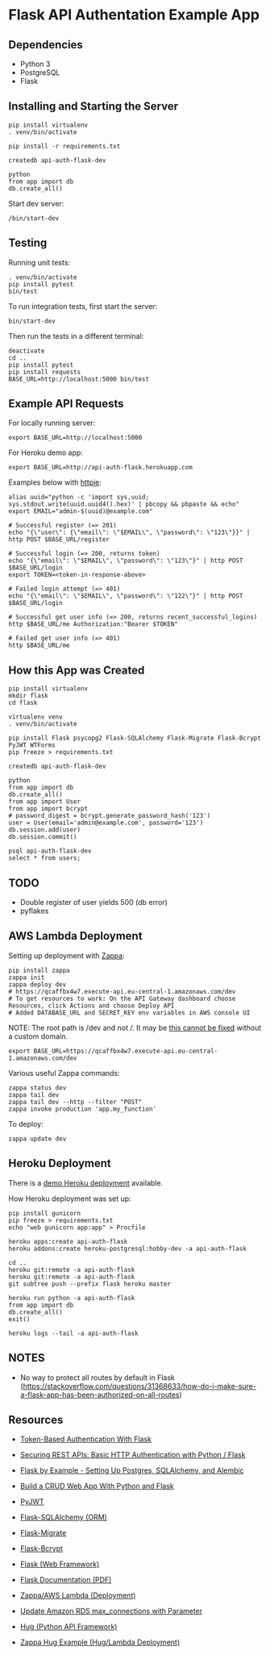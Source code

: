 # Flask API Authentation Example App

## Dependencies

* Python 3
* PostgreSQL
* Flask

## Installing and Starting the Server

```
pip install virtualenv
. venv/bin/activate

pip install -r requirements.txt

createdb api-auth-flask-dev

python
from app import db
db.create_all()
```

Start dev server:

```
/bin/start-dev
```

## Testing

Running unit tests:

```
. venv/bin/activate
pip install pytest
bin/test
```

To run integration tests, first start the server:

```
bin/start-dev
```

Then run the tests in a different terminal:

```
deactivate
cd ..
pip install pytest
pip install requests
BASE_URL=http://localhost:5000 bin/test
```

## Example API Requests

For locally running server:

```
export BASE_URL=http://localhost:5000
```

For Heroku demo app:

```
export BASE_URL=http://api-auth-flask.herokuapp.com
```

Examples below with [httpie](https://httpie.org):

```
alias uuid="python -c 'import sys,uuid; sys.stdout.write(uuid.uuid4().hex)' | pbcopy && pbpaste && echo"
export EMAIL="admin-$(uuid)@example.com"

# Successful register (=> 201)
echo "{\"user\": {\"email\": \"$EMAIL\", \"password\": \"123\"}}" | http POST $BASE_URL/register

# Successful login (=> 200, returns token)
echo "{\"email\": \"$EMAIL\", \"password\": \"123\"}" | http POST $BASE_URL/login
export TOKEN=<token-in-response-above>

# Failed login attempt (=> 401)
echo "{\"email\": \"$EMAIL\", \"password\": \"122\"}" | http POST $BASE_URL/login

# Successful get user info (=> 200, returns recent_successful_logins)
http $BASE_URL/me Authorization:"Bearer $TOKEN"

# Failed get user info (=> 401)
http $BASE_URL/me
```

## How this App was Created

```
pip install virtualenv
mkdir flask
cd flask

virtualenv venv
. venv/bin/activate

pip install Flask psycopg2 Flask-SQLAlchemy Flask-Migrate Flask-Bcrypt PyJWT WTForms
pip freeze > requirements.txt

createdb api-auth-flask-dev

python
from app import db
db.create_all()
from app import User
from app import bcrypt
# password_digest = bcrypt.generate_password_hash('123')
user = User(email='admin@example.com', password='123')
db.session.add(user)
db.session.commit()

psql api-auth-flask-dev
select * from users;
```

## TODO

* Double register of user yields 500 (db error)
* pyflakes

## AWS Lambda Deployment

Setting up deployment with [Zappa](https://github.com/Miserlou/Zappa):

```
pip install zappa
zappa init
zappa deploy dev
# https://qcaffbx4w7.execute-api.eu-central-1.amazonaws.com/dev
# To get resources to work: On the API Gateway dashboard choose Resources, click Actions and choose Deploy API
# Added DATABASE_URL and SECRET_KEY env variables in AWS console UI
```

NOTE: The root path is /dev and not /. It may be [this cannot be fixed](https://stackoverflow.com/questions/42306810/rewriterules-for-aws-lambda-and-aws-api-gateway) without
a custom domain.

```
export BASE_URL=https://qcaffbx4w7.execute-api.eu-central-1.amazonaws.com/dev
```

Various useful Zappa commands:

```
zappa status dev
zappa tail dev
zappa tail dev --http --filter "POST"
zappa invoke production 'app.my_function'
```

To deploy:

```
zappa update dev
```

## Heroku Deployment

There is a [demo Heroku deployment](http://api-auth-flask.herokuapp.com) available.

How Heroku deployment was set up:

```
pip install gunicorn
pip freeze > requirements.txt
echo "web gunicorn app:app" > Procfile

heroku apps:create api-auth-flask
heroku addons:create heroku-postgresql:hobby-dev -a api-auth-flask

cd ..
heroku git:remote -a api-auth-flask
heroku git:remote -a api-auth-flask
git subtree push --prefix flask heroku master

heroku run python -a api-auth-flask
from app import db
db.create_all()
exit()

heroku logs --tail -a api-auth-flask
```

## NOTES

* No way to protect all routes by default in Flask (https://stackoverflow.com/questions/31368633/how-do-i-make-sure-a-flask-app-has-been-authorized-on-all-routes)

## Resources

* [Token-Based Authentication With Flask](https://realpython.com/blog/python/token-based-authentication-with-flask)
* [Securing REST APIs: Basic HTTP Authentication with Python / Flask](http://polyglot.ninja/securing-rest-apis-basic-http-authentication-python-flask)

* [Flask by Example - Setting Up Postgres, SQLAlchemy, and Alembic](https://realpython.com/blog/python/flask-by-example-part-2-postgres-sqlalchemy-and-alembic)

* [Build a CRUD Web App With Python and Flask](https://scotch.io/tutorials/build-a-crud-web-app-with-python-and-flask-part-one)

* [PyJWT](http://pyjwt.readthedocs.io/en/latest)

* [Flask-SQLAlchemy (ORM)](http://flask-sqlalchemy.pocoo.org/2.3)
* [Flask-Migrate](https://github.com/miguelgrinberg/Flask-Migrate)
* [Flask-Bcrypt](http://flask-bcrypt.readthedocs.io/en/0.7.1)

* [Flask (Web Framework)](http://flask.pocoo.org)
* [Flask Documentation (PDF)](http://flask.pocoo.org/docs/0.12/.latex/Flask.pdf)

* [Zappa/AWS Lambda (Deployment)](https://github.com/Miserlou/Zappa)
* [Update Amazon RDS max_connections with Parameter](https://github.com/jollygoodcode/jollygoodcode.github.io/issues/16)

* [Hug (Python API Framework)](http://www.hug.rest)
* [Zappa Hug Example (Hug/Lambda Deployment)](https://github.com/mcrowson/zappa-hug-example)
